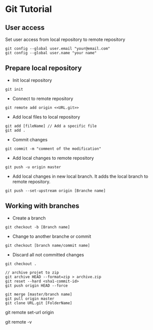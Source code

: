 Git Tutorial
============

## User access
Set user access from local repository to remote repository
```git
git config --global user.email "your@email.com"
git config --global user.name "your name"
```

## Prepare local repository
* Init local repository
```git
git init
```

* Connect to remote repository
```
git remote add origin <<URL.git>>
```

* Add local files to local repository 
```git
git add [fileName] // Add a specific file
git add .
```

* Commit changes
```git
git commit -m "comment of the modification"
```

* Add local changes to remote repository
``` 
git push -u origin master
```

* Add local changes in new local branch. It adds the local branch to remote repository.
```
git push --set-upstream origin [Branche name] 
```

## Working with branches
* Create a branch
```
git checkout -b [Branch name]
```

* Change to another branche or commit
```
git checkout [branch name/commit name]
```

* Discard all not committed changes
```
git checkout .
```

```
// archive projet to zip
git archive HEAD --format=zip > archive.zip
git reset --hard <sha1-commit-id>
git push origin HEAD --force

git merge [master/branch name]
git pull origin master 
git clone URL.git [FolderName]
```


git remote set-url origin

git remote -v